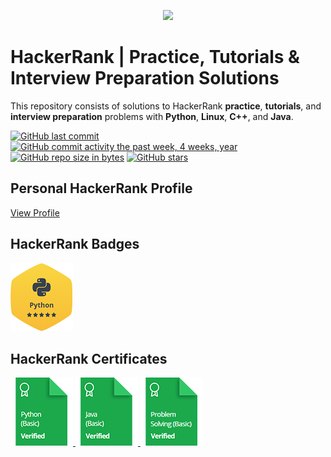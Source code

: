 <p align="center"><a href="https://www.hackerrank.com/maasker"><img src="https://i0.wp.com/gradsingames.com/wp-content/uploads/2016/05/856771_668224053197841_1943699009_o.png" ></a></p>


# HackerRank | Practice, Tutorials & Interview Preparation Solutions

This repository consists of solutions to HackerRank **practice**, **tutorials**, and **interview preparation** problems with **Python**, **Linux**, **C++**, and **Java**.

[![GitHub last commit](https://img.shields.io/github/last-commit/maasker/HackerrankPractice.svg)](https://github.com/maasker/HackerRank) 
[![GitHub commit activity the past week, 4 weeks, year](https://img.shields.io/github/commit-activity/y/maasker/HackerrankPractice.svg)](https://github.com/maasker/HackerRank)
[![GitHub repo size in bytes](https://img.shields.io/github/repo-size/maasker/HackerrankPractice.svg)](https://github.com/maasker/HackerRank) 
[![GitHub stars](https://img.shields.io/github/stars/maasker/HackerrankPractice.svg)](https://github.com/maasker/HackerRank)

## Personal HackerRank Profile

[View Profile](https://www.hackerrank.com/maaske)

## HackerRank Badges

![Python](/badges/python_5_star.png)

## HackerRank Certificates

<a href="Skills%20Certification/Python%20(Basic)%20Certificate.png">
    <img src="badges/python_basic_skill.png" alt="Python (Basic) Certificate"/>
</a>
<a href="Skills%20Certification/Java%20(Basic)%20Certificate.png">
    <img src="badges/java_basic_skill.png" alt="Java (Basic) Certificate"/>
</a>
<a href="Skills%20Certification/Problem%20Solving%20(Basic)%20Certificate.png">
    <img src="badges/problem_solving_basic_skill.png" alt="Problem Solving (Basic) Certificate"/>
</a>
